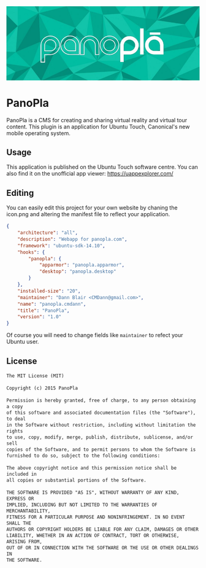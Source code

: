 <img src="assets/banner.png" alt="banner" />

# PanoPla

PanoPla is a CMS for creating and sharing virtual reality and virtual tour content. This plugin is an application for Ubuntu Touch, Canonical's new mobile operating system. 

## Usage

This application is published on the Ubuntu Touch software centre. You can also find it on the unofficial app viewer: https://uappexplorer.com/

## Editing

You can easily edit this project for your own website by chaning the icon.png and altering the manifest file to reflect your application.

```json
{
    "architecture": "all",
    "description": "Webapp for panopla.com",
    "framework": "ubuntu-sdk-14.10",
    "hooks": {
        "panopla": {
            "apparmor": "panopla.apparmor",
            "desktop": "panopla.desktop"
        }
    },
    "installed-size": "20",
    "maintainer": "Dann Blair <CMDann@gmail.com>",
    "name": "panopla.cmdann",
    "title": "PanoPla",
    "version": "1.0"
}
```

Of course you will need to change fields like `maintainer` to refect your Ubuntu user.

## License 

```
The MIT License (MIT)

Copyright (c) 2015 PanoPla

Permission is hereby granted, free of charge, to any person obtaining a copy
of this software and associated documentation files (the "Software"), to deal
in the Software without restriction, including without limitation the rights
to use, copy, modify, merge, publish, distribute, sublicense, and/or sell
copies of the Software, and to permit persons to whom the Software is
furnished to do so, subject to the following conditions:

The above copyright notice and this permission notice shall be included in
all copies or substantial portions of the Software.

THE SOFTWARE IS PROVIDED "AS IS", WITHOUT WARRANTY OF ANY KIND, EXPRESS OR
IMPLIED, INCLUDING BUT NOT LIMITED TO THE WARRANTIES OF MERCHANTABILITY,
FITNESS FOR A PARTICULAR PURPOSE AND NONINFRINGEMENT. IN NO EVENT SHALL THE
AUTHORS OR COPYRIGHT HOLDERS BE LIABLE FOR ANY CLAIM, DAMAGES OR OTHER
LIABILITY, WHETHER IN AN ACTION OF CONTRACT, TORT OR OTHERWISE, ARISING FROM,
OUT OF OR IN CONNECTION WITH THE SOFTWARE OR THE USE OR OTHER DEALINGS IN
THE SOFTWARE.
```
